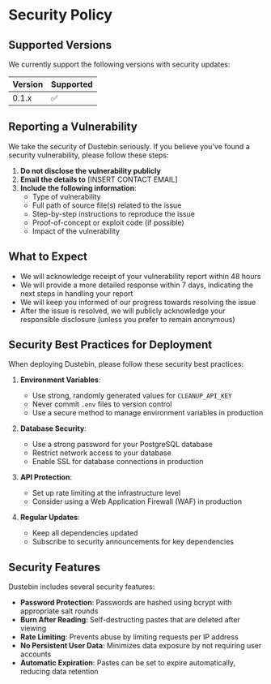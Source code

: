 # Security Policy

## Supported Versions

We currently support the following versions with security updates:

| Version | Supported          |
| ------- | ------------------ |
| 0.1.x   | :white_check_mark: |

## Reporting a Vulnerability

We take the security of Dustebin seriously. If you believe you've found a security vulnerability, please follow these steps:

1. **Do not disclose the vulnerability publicly**
2. **Email the details to** [INSERT CONTACT EMAIL]
3. **Include the following information**:
   - Type of vulnerability
   - Full path of source file(s) related to the issue
   - Step-by-step instructions to reproduce the issue
   - Proof-of-concept or exploit code (if possible)
   - Impact of the vulnerability

## What to Expect

- We will acknowledge receipt of your vulnerability report within 48 hours
- We will provide a more detailed response within 7 days, indicating the next steps in handling your report
- We will keep you informed of our progress towards resolving the issue
- After the issue is resolved, we will publicly acknowledge your responsible disclosure (unless you prefer to remain anonymous)

## Security Best Practices for Deployment

When deploying Dustebin, please follow these security best practices:

1. **Environment Variables**:

   - Use strong, randomly generated values for `CLEANUP_API_KEY`
   - Never commit `.env` files to version control
   - Use a secure method to manage environment variables in production

2. **Database Security**:

   - Use a strong password for your PostgreSQL database
   - Restrict network access to your database
   - Enable SSL for database connections in production

3. **API Protection**:

   - Set up rate limiting at the infrastructure level
   - Consider using a Web Application Firewall (WAF) in production

4. **Regular Updates**:
   - Keep all dependencies updated
   - Subscribe to security announcements for key dependencies

## Security Features

Dustebin includes several security features:

- **Password Protection**: Passwords are hashed using bcrypt with appropriate salt rounds
- **Burn After Reading**: Self-destructing pastes that are deleted after viewing
- **Rate Limiting**: Prevents abuse by limiting requests per IP address
- **No Persistent User Data**: Minimizes data exposure by not requiring user accounts
- **Automatic Expiration**: Pastes can be set to expire automatically, reducing data retention
